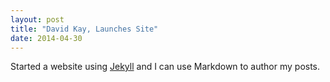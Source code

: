 ```yaml
---
layout: post
title: "David Kay, Launches Site"
date: 2014-04-30
---
```


Started a website using [Jekyll](http://jekyllrb.com) and I can use Markdown to author my posts.
